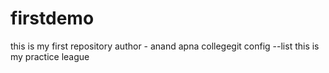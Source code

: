 # firstdemo
this is my first repository
author - anand
apna collegegit config --list
this is my practice league 